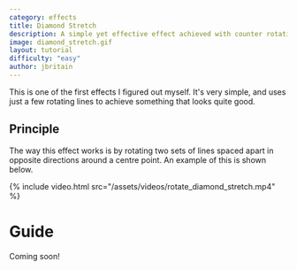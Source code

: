 ```yaml
---
category: effects
title: Diamond Stretch
description: A simple yet effective effect achieved with counter rotating lines.
image: diamond_stretch.gif
layout: tutorial
difficulty: "easy"
author: jbritain
---
```


This is one of the first effects I figured out myself. It's very simple, and uses just a few rotating lines to achieve something that looks quite good.

## Principle
The way this effect works is by rotating two sets of lines spaced apart in opposite directions around a centre point. An example of this is shown below.

{% include video.html src="/assets/videos/rotate_diamond_stretch.mp4" %}

# Guide
Coming soon!